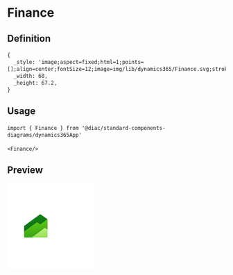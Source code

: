# Finance

## Definition

```
{
  _style: 'image;aspect=fixed;html=1;points=[];align=center;fontSize=12;image=img/lib/dynamics365/Finance.svg;strokeColor=none;',
  _width: 68,
  _height: 67.2,
}
```

## Usage

```
import { Finance } from '@diac/standard-components-diagrams/dynamics365App'

<Finance/>
```

## Preview

<img src="./finance.png" width="200"/>
